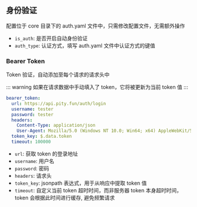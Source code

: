 ## 身份验证

配置位于 core 目录下的 auth.yaml 文件中，只需修改配置文件，无需额外操作

- `is_auth`: 是否开启自动身份验证
- `auth_type`: 认证方式，填写 auth.yaml 文件中认证方式的键值

### Bearer Token

Token 验证，自动添加至每个请求的请求头中

::: warning
如果在请求数据中手动填入了 token，它将被更新为当前 token 值
:::

```yaml
bearer_token:
  url: https://api.pity.fun/auth/login
  username: tester
  password: tester
  headers:
    Content-Type: application/json
    User-Agent: Mozilla/5.0 (Windows NT 10.0; Win64; x64) AppleWebKit/537.36 (KHTML, like Gecko) Chrome/110.0.0.0 Safari/537.36
  token_key: $.data.token
  timeout: 100000
```

- `url`: 获取 token 的登录地址
- `username`: 用户名
- `password`: 密码
- `headers`: 请求头
- `token_key`: jsonpath 表达式，用于从响应中提取 token 值
- `timeout`: 自定义当前 token 超时时间，而非服务器 token 本身超时时间，token 会根据此时间进行缓存, 避免频繁请求 
